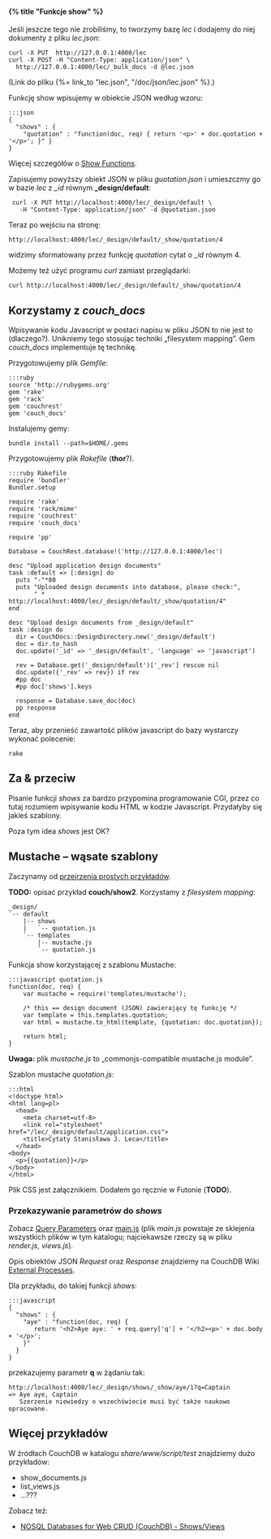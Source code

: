 #### {% title "Funkcje show" %}

Jeśli jeszcze tego nie zrobiliśmy, to tworzymy bazę *lec*
i dodajemy do niej dokumenty z pliku *lec.json*:

    curl -X PUT  http://127.0.0.1:4000/lec
    curl -X POST -H "Content-Type: application/json" \
      http://127.0.0.1:4000/lec/_bulk_docs -d @lec.json

(Link do pliku {%= link_to "lec.json", "/doc/json/lec.json" %}.)

Funkcję show wpisujemy w obiekcie JSON według wzoru:

    :::json
    {
      "shows" : {
        "quotation" : "function(doc, req) { return '<p>' + doc.quotation + '</p>'; }" }
    }

Więcej szczegółów o [Show Functions](http://guide.couchdb.org/draft/show.html).

Zapisujemy powyższy obiekt JSON w pliku *guotation.json*
i umieszczmy go w bazie *lec* z *\_id* równym **_design/default**:

     curl -X PUT http://localhost:4000/lec/_design/default \
       -H "Content-Type: application/json" -d @quotation.json

Teraz po wejściu na stronę:

    http://localhost:4000/lec/_design/default/_show/quotation/4

widzimy sformatowany przez funkcję *quotation* cytat o *_id* równym 4.

Możemy też użyć programu *curl* zamiast przeglądarki:

    curl http://localhost:4000/lec/_design/default/_show/quotation/4


## Korzystamy z *couch_docs*

Wpisywanie kodu Javascript w postaci napisu w pliku JSON to nie jest
to (dlaczego?). Unikniemy tego stosując techniki „filesystem mapping”.
Gem *couch_docs* implementuje tę technikę. 

Przygotowujemy plik *Gemfile*:

    :::ruby
    source 'http://rubygems.org'
    gem 'rake'
    gem 'rack'
    gem 'couchrest'
    gem 'couch_docs'

Instalujemy gemy:

    bundle install --path=$HOME/.gems

Przygotowujemy plik *Rakefile* (**thor**?).

    :::ruby Rakefile
    require 'bundler'
    Bundler.setup
    
    require 'rake'
    require 'rack/mime'
    require 'couchrest'
    require 'couch_docs'
    
    require 'pp'
    
    Database = CouchRest.database!('http://127.0.0.1:4000/lec')
    
    desc "Upload application design documents"
    task :default => [:design] do
      puts "-"*80
      puts "Uploaded design documents into database, please check:",
           " * http://localhost:4000/lec/_design/default/_show/quotation/4"
    end
    
    desc "Upload design documents from _design/default"
    task :design do
      dir = CouchDocs::DesignDirectory.new('_design/default')
      doc = dir.to_hash
      doc.update('_id' => '_design/default', 'language' => 'javascript')
    
      rev = Database.get('_design/default')['_rev'] rescue nil
      doc.update({'_rev' => rev}) if rev
      #pp doc
      #pp doc['shows'].keys
      
      response = Database.save_doc(doc)
      pp response
    end

Teraz, aby przenieść zawartość plików javascript do bazy wystarczy
wykonać polecenie:

    rake


## Za & przeciw

Pisanie funkcji *shows* za bardzo przypomina programowanie CGI,
przez co tutaj rozumiem wpisywanie kodu HTML w kodzie Javascript.
Przydałyby się jakieś szablony.

Poza tym idea *shows* jest OK?


## Mustache – wąsate szablony 

Zaczynamy od [przejrzenia prostych przykładów](http://blog.couchone.com/post/622014913/mustache-js).

**TODO:** opisać przykład **couch/show2**. Korzystamy z *filesystem mapping*:

    _design/
    `-- default
        |-- shows
        |   `-- quotation.js
        `-- templates
            |-- mustache.js
            `-- quotation.js

Funkcja show korzystającej z szablonu Mustache:

    :::javascript quotation.js
    function(doc, req) { 
        var mustache = require('templates/mustache');
    
        /* this == design document (JSON) zawierający tę funkcję */
        var template = this.templates.quotation; 
        var html = mustache.to_html(template, {quotation: doc.quotation});
    
        return html;
    }

**Uwaga:** plik *mustache.js* to „commonjs-compatible mustache.js module”.

Szablon mustache *quotation.js*:

    :::html
    <!doctype html>
    <html lang=pl>
      <head>
        <meta charset=utf-8>
        <link rel="stylesheet" href="/lec/_design/default/application.css">
        <title>Cytaty Stanisława J. Leca</title>
      </head>
    <body>
      <p>{{quotation}}</p>
    </body>
    </html>

Plik CSS jest załącznikiem. Dodałem go ręcznie w Futonie (**TODO**).



### Przekazywanie parametrów do *shows*

Zobacz [Query Parameters](http://books.couchdb.org/relax/design-documents/shows)
oraz [main.js](http://svn.apache.org/viewvc/couchdb/trunk/share/server/)
(plik *main.js* powstaje ze sklejenia wszystkich plików w tym katalogu;
najciekawsze rzeczy są w pliku *render.js*, *views.js*).

Opis obiektów JSON *Request* oraz *Response* znajdziemy na CouchDB Wiki
[External Processes](http://wiki.apache.org/couchdb/ExternalProcesses).

Dla przykładu, do takiej funkcji *shows*:

    :::javascript
    {
      "shows" : {
        "aye" : "function(doc, req) {
           return '<h2>Aye aye: ' + req.query['q'] + '</h2><p>' + doc.body + '</p>';
        }"
      }
    }

przekazujemy parametr **q** w żądaniu tak:

    http://localhost:4000/lec/_design/shows/_show/aye/1?q=Captain
    => Aye aye, Captain
       Szerzenie niewiedzy o wszechświecie musi być także naukowo opracowane.


## Więcej przykładów

W źródłach CouchDB w katalogu *share/www/script/test* znajdziemy dużo przykładów:

* show_documents.js
* list_views.js
* …???

Zobacz też:

* [NOSQL Databases for Web CRUD (CouchDB) - Shows/Views](http://java.dzone.com/articles/nosql-databases-web-crud)
